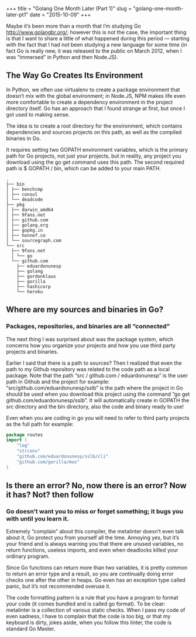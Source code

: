 +++
title = "Golang One Month Later (Part 1)"
slug = "golang-one-month-later-pt1"
date = "2015-10-09"
+++

Maybe it’s been more than a month that I’m studying Go http://www.golangbr.org/; however this is not the case, the important thing is that I want to share a little of what happened during this period — starting with the fact that I had not been studying a new language for some time (in fact Go is really new, it was released to the public on March 2012, when I was “immersed” in Python and then Node.JS).

## The Way Go Creates Its Environment

In Python, we often use virtualenv to create a package environment that doesn’t mix with the global environment; in Node.JS, NPM makes life even more comfortable to create a dependency environment in the project directory itself. Go has an approach that I found strange at first, but once I got used to making sense.

The idea is to create a root directory for the environment, which contains dependencies and sources projects on this path, as well as the compiled binaries in Go.

It requires setting two GOPATH environment variables, which is the primary path for Go projects, not just your projects, but in reality, any project you download using the go get command uses this path. The second required path is $ GOPATH / bin, which can be added to your main PATH.

```
.
├── bin
│ ├── benchcmp
│ ├── consul
│ └── deadcode
├── pkg
│ ├── darwin_amd64
│ ├── 9fans.net
│ ├── github.com
│ ├── golang.org
│ ├── gopkg.in
│ ├── honnef.co
│ └── sourcegraph.com
└── src
  ├── 9fans.net
  │ └── go
  └── github.com
    ├── eduardonunesp
    ├── golang
    ├── gordonklaus
    ├── gorilla
    ├── hashicorp
    └── heroku
```

## Where are my sources and binaries in Go?

### Packages, repositories, and binaries are all “connected”
The next thing I was surprised about was the package system, which concerns how you organize your projects and how you use third party projects and binaries.

Earlier I said that there is a path to sources? Then I realized that even the path to my Github repository was related to the code path as a local package. Note that the path “src / github.com / eduardonunesp” is the user path in Github and the project for example: “src/github.com/eduardonunesp/sslb” is the path where the project in Go should be used when you download this project using the command “go get github.com/eduardonunesp/sslb”. It will automatically create in GOPATH the src directory and the bin directory, also the code and binary ready to use!

Even when you are coding in go you will need to refer to third party projects as the full path for example:

```go
package routes
import (
	"log"
	"strconv"
	"github.com/eduardonunesp/sslb/cli"
	"github.com/gorilla/mux"
)
```

## Is there an error? No, now there is an error? Now it has? Not? then follow

### Go doesn’t want you to miss or forget something; it bugs you with until you learn it.

Extremely “complain” about this compiler, the metalinter doesn’t even talk about it, Go protect you from yourself all the time. Annoying yes, but it’s your friend and is always warning you that there are unused variables, no return functions, useless imports, and even when deadlocks killed your ordinary program.

Since Go functions can return more than two variables, it is pretty common to return an error type and a result, so you are continually doing error checks one after the other in heaps. Go even has an exception type called panic, but it’s not recommended overuse it.

The code formatting pattern is a rule that you have a program to format your code (it comes bundled and is called go format). To be clear: metalinter is a collection of various static checks. When I pass my code of even sadness, I have to complain that the code is too big, or that my keyboard is dirty, jokes aside, when you follow this linter, the code is standard Go Master.